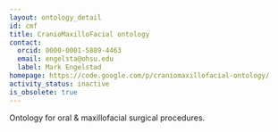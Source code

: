 ```yaml
---
layout: ontology_detail
id: cmf
title: CranioMaxilloFacial ontology
contact:
  orcid: 0000-0001-5889-4463
  email: engelsta@ohsu.edu
  label: Mark Engelstad
homepage: https://code.google.com/p/craniomaxillofacial-ontology/
activity_status: inactive
is_obsolete: true
---
```


Ontology for oral & maxillofacial surgical procedures.
